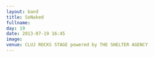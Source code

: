 ```yaml
---
layout: band
title: SoNaked
fullname: 
day: 19
date: 2013-07-19 16:45
image: 
venue: CLUJ ROCKS STAGE powered by THE SHELTER AGENCY
---
```




